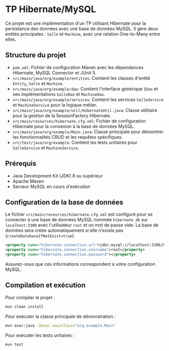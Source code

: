# TP Hibernate/MySQL

Ce projet est une implémentation d'un TP utilisant Hibernate pour la persistance des données avec une base de données MySQL.
Il gère deux entités principales : `Salle` et `Machine`, avec une relation One-to-Many entre elles.

## Structure du projet

- `pom.xml`: Fichier de configuration Maven avec les dépendances Hibernate, MySQL Connector et JUnit 5.
- `src/main/java/org/example/entities`: Contient les classes d'entité `Entity`, `Salle` et `Machine`.
- `src/main/java/org/example/dao`: Contient l'interface générique `IDao` et ses implémentations `SalleDao` et `MachineDao`.
- `src/main/java/org/example/services`: Contient les services `SalleService` et `MachineService` pour la logique métier.
- `src/main/java/org/example/util/HibernateUtil.java`: Classe utilitaire pour la gestion de la SessionFactory Hibernate.
- `src/main/resources/hibernate.cfg.xml`: Fichier de configuration Hibernate pour la connexion à la base de données MySQL.
- `src/main/java/org/example/Main.java`: Classe principale pour démontrer les fonctionnalités CRUD et les requêtes spécifiques.
- `src/test/java/org/example`: Contient les tests unitaires pour `SalleService` et `MachineService`.

## Prérequis

- Java Development Kit (JDK) 8 ou supérieur
- Apache Maven
- Serveur MySQL en cours d'exécution

## Configuration de la base de données

Le fichier `src/main/resources/hibernate.cfg.xml` est configuré pour se connecter à une base de données MySQL nommée `hibernate_db` sur `localhost:3306` avec l'utilisateur `root` et un mot de passe vide. La base de données sera créée automatiquement si elle n'existe pas (`createDatabaseIfNotExist=true`).

```xml
<property name="hibernate.connection.url">jdbc:mysql://localhost:3306/hibernate_db?createDatabaseIfNotExist=true</property>
<property name="hibernate.connection.username">root</property>
<property name="hibernate.connection.password"></property>
```

Assurez-vous que ces informations correspondent à votre configuration MySQL.

## Compilation et exécution

Pour compiler le projet :

```bash
mvn clean install
```

Pour exécuter la classe principale de démonstration :

```bash
mvn exec:java -Dexec.mainClass="org.example.Main"
```

Pour exécuter les tests unitaires :

```bash
mvn test
```